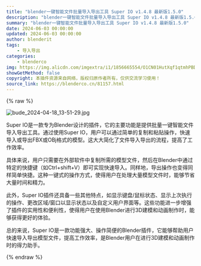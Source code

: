 ```yaml
---
title: "blender一键智能文件批量导入导出工具 Super IO v1.4.8 最新版1.5.0"
description: "blender一键智能文件批量导入导出工具 Super IO v1.4.8 最新版1.5.0"
summary: "blender一键智能文件批量导入导出工具 Super IO v1.4.8 最新版1.5.0"
date: 2024-06-03 00:00:00
updated: 2024-06-03 00:00:00
author: blenderit
tags: 
    - 导入导出
categories:
    - blenderco
img: https://img.alicdn.com/imgextra/i1/1856665554/O1CN01HutXqf1qtmhPBDPnT_!!1856665554.jpg
showGetMethod: false
copyright: 本插件资源来自网络，版权归原作者所有，仅供交流学习使用！
source_link: https://blenderco.cn/81157.html
---
```


{% raw %}
<p><img class="aligncenter" src="https://img.alicdn.com/imgextra/i1/1856665554/O1CN01HutXqf1qtmhPBDPnT_!!1856665554.jpg" alt="bude_2024-04-18_13-51-29.jpg"></p><p class="">Super IO是一款专为Blender设计的插件，它的主要功能是提供批量一键智能文件导入导出工具。通过使用Super IO，用户可以通过简单的复制和粘贴操作，快速导入或导出FBX或OBj格式的模型。这大大简化了文件导入导出的流程，提高了工作效率。</p><p class="">具体来说，用户只需要在外部软件中复制所需的模型文件，然后在Blender中通过特定的快捷键（如Ctrl+shift+V）即可实现快速导入。同样地，导出操作也变得同样简单快捷。这种一键式的操作方式，使得用户在处理大量模型文件时，能够节省大量时间和精力。</p><p class="">此外，Super IO插件还具备一些其他特点，如显示键盘/鼠标状态、显示上次执行的操作、更改区域/窗口以显示状态以及自定义用户界面等。这些功能进一步增强了插件的实用性和便利性，使得用户在使用Blender进行3D建模和动画制作时，能够获得更好的体验。</p><p class="">总的来说，Super IO是一款功能强大、操作简便的Blender插件，它能够帮助用户快速导入导出模型文件，提高工作效率，是Blender用户在进行3D建模和动画制作时的得力助手。</p>
<div style="display: none">blenderco</div>
{% endraw %}